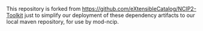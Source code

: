 This repository is forked from https://github.com/eXtensibleCatalog/NCIP2-Toolkit just to simplify our deployment of these dependency artifacts to our local maven repository, for use by mod-ncip.
